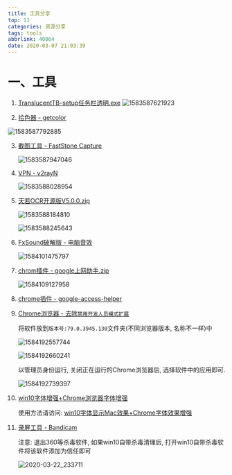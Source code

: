 ```yaml
---
title: 工具分享
top: 11
categories: 资源分享
tags: tools
abbrlink: 40064
date: 2020-03-07 21:03:39
---
```


# 一、工具

1. [TranslucentTB-setup任务栏透明.exe](https://www.lanzous.com/i6dsdrc)
    ![1583587621923](1583587621923.png)

2. [拾色器 - getcolor](https://www.lanzous.com/i5szoxa)

  ![1583587792885](1583587792885.png)

3. [截图工具 - FastStone Capture](https://www.lanzous.com/ia15coh)

   ![1583587947046](1583587947046.png)

4. [VPN - v2rayN](https://www.lanzous.com/i9q97lc)

   ![1583588028954](1583588028954.png)

5. [ 天若OCR开源版V5.0.0.zip](https://www.lanzous.com/i580dmd)

   ![1583588184810](1583588184810.png)

   ![1583588245643](1583588245643.png)

6. [FxSound破解版 - 电脑音效](https://www.lanzous.com/ia7v9wj)

   ![1584101475797](1584101475797.png)

7. [chrom插件 - google上网助手.zip](https://www.lanzous.com/ia88npe)

   ![1584109127958](1584109127958.png)

8. [chrome插件 - google-access-helper](https://www.lanzous.com/i4hskyd)

9. [Chrome浏览器 - 去除`禁用开发人员模式扩展`](https://www.lanzous.com/ia9e10j)

   将软件放到`版本号:79.0.3945.130`文件夹(不同浏览器版本, 名称不一样)中

   ![1584192557744](1584192557744.png)

   ![1584192660241](1584192660241.png)

   以管理员身份运行, 关闭正在运行的Chrome浏览器后, 选择软件中的应用即可.

   ![1584192739397](1584192739397.png)

10. [win10字体增强+Chrome浏览器字体增强](https://www.lanzous.com/ia9e2di)

    使用方法请访问: [win10字体显示Mac效果+Chrome字体效果增强](https://blog.csdn.net/qq_36852780/article/details/104869572)

11. [录屏工具 - Bandicam](https://www.lanzous.com/iajmo5a)

    注意: 退出360等杀毒软件, 如果win10自带杀毒清理后, 打开win10自带杀毒软件将该软件添加为信任即可

    ![2020-03-22_233711](2020-03-22_233711-1584891826669.png)

